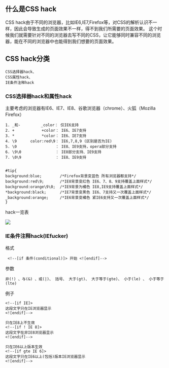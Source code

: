 ## 什么是CSS hack

CSS hack由于不同的浏览器，比如IE6,IE7,Firefox等，对CSS的解析认识不一样，因此会导致生成的页面效果不一样，得不到我们所需要的页面效果。 这个时候我们就需要针对不同的浏览器去写不同的CSS，让它能够同时兼容不同的浏览器，能在不同的浏览器中也能得到我们想要的页面效果。

## CSS hack分类

    CSS选择器hack、
    CSS属性hack、
    IE条件注释hack

### CSS选择器hack和属性hack

主要考虑的浏览器有IE6、IE7、IE8、谷歌浏览器（chrome）、火狐（Mozilla Firefox）

 
    1. _和-         _color： 仅IE6支持
    2. +            +color： IE6、IE7支持
    3. *            *color： IE6、IE7支持
    4. \9      color:red\9： IE6,7,8,9 (区别是否为IE)
    5. \0                 ： IE8、IE9支持，opera部分支持
    6. \9\0               ： IE8部分支持、IE9支持
    7. \0\9               ： IE8、IE9支持


    #tip{ 
    background:blue;        /*Firefox背景变蓝色 所有浏览器都支持*/ 
    background:red\9;       /*IE8背景变红色 IE6、7、8、9支持覆盖上面样式*/ 
    background:orange\9\0;  /*IE9背景为橘色 IE8,IE9支持覆盖上面样式*/
    *background:black;      /*IE7背景变黑色 IE6、7支持又一次覆盖上面样式*/ 
    _background:orange;     /*IE6背景变橘色 紧IE6支持又一次覆盖上面样式*/ 
    }  


hack一览表

![](http://www.kwstu.com/Content/uploadFiles/images/ie.png)

###  IE条件注释hack(IEfucker)

格式

     <!--[if 条件(conditional)]> 开始 <![endif]-->

参数
    
    非(!) 、与(&) 、或(|)、 括号、 大于(gt)、 大于等于(gte)、 小于(le) 、 小于等于(lte)

例子
    
    <!--[if IE]>
    这段文字只在IE浏览器显示
    <![endif]-->

    只在IE8上不生效
    <!--[if ! IE 8]>
    这段文字在非IE8浏览器显示
    <![endif]-->

    只在IE6以上版本生效
    <!--[if gte IE 6]>
    这段文字只在IE6以上(包括)版本IE浏览器显示
    <![endif]-->




